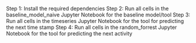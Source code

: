 Step 1: Install the required dependencies
Step 2: Run all cells in the baseline_model_naive Jupyter Notebook for the baseline model/tool
Step 3: Run all cells in the timeseries Jupyter Notebook for the tool for predicting the next time stamp
Step 4: Run all cells in the random_forrest Jupyter Notebook for the tool for predicting the next activity

